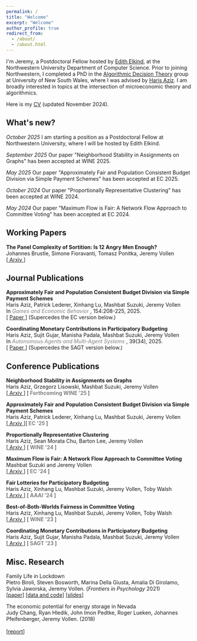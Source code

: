 ```yaml
---
permalink: /
title: "Welcome"
excerpt: "Welcome"
author_profile: true
redirect_from: 
  - /about/
  - /about.html
---
```


  I'm Jeremy, a Postdoctoral Fellow hosted by [Edith Elkind](https://sagemath.openbsd.amsterdam/edith/), at the Northwestern University Department of Computer Science. Prior to joining Northwestern, I completed a PhD in the [Algorithmic Decision Theory](https://www.cse.unsw.edu.au/~adt/) group at University of New South Wales, where I was advised by [Haris Aziz](https://sites.google.com/site/harisaziz/). I am broadly interested in topics at the intersection of microeconomic theory and algorithmics. <br/>

  Here is my [CV](https://j-vollen.github.io/files/CV_JeremyVollen.pdf) (updated November 2024).
  

## **What's new?** 
  *October 2025* I am starting a position as a Postdoctoral Fellow at Northwestern University, where I will be hosted by Edith Elkind.

  *September 2025* Our paper "Neighborhood Stability in Assignments on Graphs" has been accepted at WINE 2025.

  *May 2025* Our paper "Approximately Fair and Population Consistent Budget Division via Simple Payment Schemes" has been accepted at EC 2025.

  *October 2024* Our paper "Proportionally Representative Clustering" has been accepted at WINE 2024.

  *May 2024* Our paper "Maximum Flow is Fair: A Network Flow Approach to Committee Voting" has been accepted at EC 2024.

##  **Working Papers**

  **The Panel Complexity of Sortition: Is 12 Angry Men Enough?** <br/>
  Johannes Brustle, Simone Fioravanti, Tomasz Ponitka, Jeremy Vollen <br/>
  \[[ Arxiv ](https://www.arxiv.org/abs/2504.20508) \] <br/>


##  **Journal Publications**
  **Approximately Fair and Population Consistent Budget Division via Simple Payment Schemes** <br/>
  Haris Aziz, Patrick Lederer, Xinhang Lu, Mashbat Suzuki, Jeremy Vollen <br/>
  In *<font color='gray'> Games and Economic Behavior </font>*, 154:208-225, 2025. <br/>
  \[ [ Paper ](https://www.sciencedirect.com/science/article/pii/S0899825625001307?via%3Dihub) \]  (Supercedes the EC version below.) <br/>

  **Coordinating Monetary Contributions in Participatory Budgeting** <br/>
  Haris Aziz, Sujit Gujar, Manisha Padala, Mashbat Suzuki, Jeremy Vollen <br/>
  In *<font color='gray'> Autonomous Agents and Multi-Agent Systems </font>*, 39(34), 2025. <br/>
  \[ [ Paper ](https://link.springer.com/article/10.1007/s10458-025-09715-7) \] (Supercedes the SAGT version below.) <br/>

##  **Conference Publications**
  **Neighborhood Stability in Assignments on Graphs** <br/>
  Haris Aziz, Grzegorz Lisowski, Mashbat Suzuki, Jeremy Vollen <br/>
  \[[ Arxiv ](https://arxiv.org/abs/2407.05240) \] \[**<font color='gray'> Forthcoming WINE '25 </font>** \] <br/>

  **Approximately Fair and Population Consistent Budget Division via Simple Payment Schemes** <br/>
  Haris Aziz, Patrick Lederer, Xinhang Lu, Mashbat Suzuki, Jeremy Vollen <br/>
  \[[ Arxiv ](https://arxiv.org/abs/2412.02435) \]\[**<font color='gray'> EC '25 </font>** \] <br/>

  **Proportionally Representative Clustering** <br/>
  Haris Aziz, Sean Morata Chu, Barton Lee, Jeremy Vollen <br/>
  \[[ Arxiv ](https://arxiv.org/abs/2304.13917)\] \[**<font color='gray'> WINE '24 </font>** \] <br/>

 **Maximum Flow is Fair: A Network Flow Approach to Committee Voting** <br/>
  Mashbat Suzuki and Jeremy Vollen <br/>
  \[[ Arxiv ](https://arxiv.org/abs/2406.14907) \] \[**<font color='gray'> EC '24 </font>** \] <br/>

 **Fair Lotteries for Participatory Budgeting** <br/>
  Haris Aziz, Xinhang Lu, Mashbat Suzuki, Jeremy Vollen, Toby Walsh <br/>
  \[[ Arxiv ](https://arxiv.org/abs/2404.05198) \] \[**<font color='gray'> AAAI '24 </font>** \] <br/>

 **Best-of-Both-Worlds Fairness in Committee Voting** <br/>
  Haris Aziz, Xinhang Lu, Mashbat Suzuki, Jeremy Vollen, Toby Walsh <br/>
  \[[ Arxiv ](https://arxiv.org/abs/2303.03642)\] \[**<font color='gray'> WINE '23 </font>** \] <br/>

 **Coordinating Monetary Contributions in Participatory Budgeting** <br/>
  Haris Aziz, Sujit Gujar, Manisha Padala, Mashbat Suzuki, Jeremy Vollen <br/>
  \[[ Arxiv ](https://arxiv.org/abs/2206.05966)\] \[**<font color='gray'> SAGT '23 </font>** \] <br/>


##  **Misc. Research**
 Family Life in Lockdown <br/>
  Pietro Biroli, Steven Bosworth, Marina Della Giusta, Amalia Di Girolamo, Sylvia Jaworska, Jeremy Vollen. (*Frontiers in Psychology* 2021) <br/>
  \[[paper](https://www.ncbi.nlm.nih.gov/pmc/articles/PMC8371690/)\] \[[data and code](https://osf.io/upq5g/)\] \[[slides](https://www.dropbox.com/s/7efep219nnxoh2u/LifeLockdown_IZA-Jacobs-pres.pdf?dl=0)\] <br/>

 The economic potential for energy storage in Nevada <br/>
  Judy Chang, Ryan Hledik, John Imon Pedtke, Roger Lueken, Johannes Pfeifenberger, Jeremy Vollen. (2018) <br/>  
  \[[report](https://www.brattle.com/wp-content/uploads/2021/05/14618_economic_potential_for_storage_in_nevada_-_final.pdf)\] <br/>